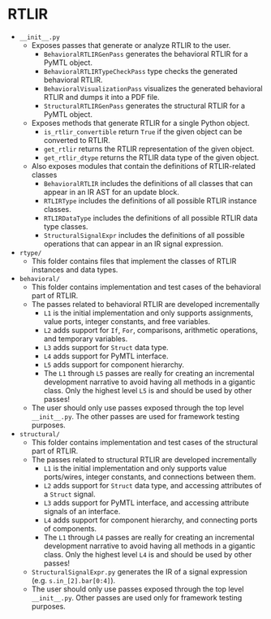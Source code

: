 # RTLIR
  - `__init__.py`
    - Exposes passes that generate or analyze RTLIR to the user.
      - `BehavioralRTLIRGenPass` generates the behavioral RTLIR for a PyMTL object.
      - `BehavioralRTLIRTypeCheckPass` type checks the generated behavioral RTLIR.
      - `BehavioralVisualizationPass` visualizes the generated behavioral RTLIR and dumps it into a PDF file.
      - `StructuralRTLIRGenPass` generates the structural RTLIR for a PyMTL object.
    - Exposes methods that generate RTLIR for a single Python object.
      - `is_rtlir_convertible` return `True` if the given object can be converted to RTLIR.
      - `get_rtlir` returns the RTLIR representation of the given object.
      - `get_rtlir_dtype` returns the RTLIR data type of the given object.
    - Also exposes modules that contain the definitions of RTLIR-related classes
      - `BehavioralRTLIR` includes the definitions of all classes that can appear in an IR AST for an update block.
      - `RTLIRType` includes the definitions of all possible RTLIR instance classes.
      - `RTLIRDataType` includes the definitions of all possible RTLIR data type classes.
      - `StructuralSignalExpr` includes the definitions of all possible operations that can appear in an IR signal expression.
  - `rtype/`
    - This folder contains files that implement the classes of RTLIR instances and data types.
  - `behavioral/`
    - This folder contains implementation and test cases of the behavioral part of RTLIR.
    - The passes related to behavioral RTLIR are developed incrementally
      - `L1` is the initial implementation and only supports assignments, value ports, integer constants, and free variables.
      - `L2` adds support for `If`, `For`, comparisons, arithmetic operations, and temporary variables.
      - `L3` adds support for `Struct` data type.
      - `L4` adds support for PyMTL interface.
      - `L5` adds support for component hierarchy.
      - The `L1` through `L5` passes are really for creating an incremental development narrative to avoid having all
      methods in a gigantic class. Only the highest level `L5` is and should be used by other passes!
    - The user should only use passes exposed through the top level `__init__.py`. The other passes are used for
    framework testing purposes.
  - `structural/`
    - This folder contains implementation and test cases of the structural part of RTLIR.
    - The passes related to structural RTLIR are developed incrementally
      - `L1` is the initial implementation and only supports value ports/wires, integer constants, and connections between them.
      - `L2` adds support for `Struct` data type, and accessing attributes of a `Struct` signal.
      - `L3` adds support for PyMTL interface, and accessing attribute signals of an interface.
      - `L4` adds support for component hierarchy, and connecting ports of components.
      - The `L1` through `L4` passes are really for creating an incremental development narrative to avoid having all
      methods in a gigantic class. Only the highest level `L4` is and should be used by other passes!
    - `StructuralSignalExpr.py` generates the IR of a signal expression (e.g. `s.in_[2].bar[0:4]`).
    - The user should only use passes exposed through the top level `__init__.py`. Other passes are used only for
    framework testing purposes.
